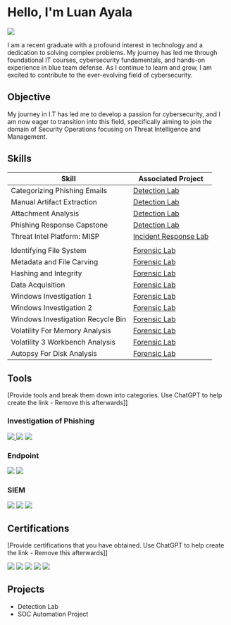 # Hello, I'm Luan Ayala
<a href="https://linkedin.com"><img src="https://img.shields.io/badge/-LinkedIn-0072b1?&style=for-the-badge&logo=linkedin&logoColor=white" /></a>


I am a recent graduate with a profound interest in technology and a dedication to solving complex problems. My journey has led me through foundational IT courses, cybersecurity fundamentals, and hands-on experience in blue team defense. As I continue to learn and grow, I am excited to contribute to the ever-evolving field of cybersecurity.

## Objective

My journey in I.T has led me to develop a passion for cybersecurity, and I am now eager to transition into this field, specifically aiming to join the domain of Security Operations focusing on Threat Intelligence and Management.

## Skills

| Skill                                         | Associated Project         |
|-----------------------------------------------|----------------------------|
| Categorizing Phishing Emails | <a href="https://drive.google.com/file/d/1G_rqRH-XkeiX6g_qh2I3Vu0MQG7BsDLs/view?usp=sharing">Detection Lab</a>|
| Manual Artifact Extraction | <a href="https://drive.google.com/file/d/1szb_95XFtZkIrvV9ygaShc-K1cbuS5yl/view?usp=sharing">Detection Lab</a>|
| Attachment Analysis| <a href="https://drive.google.com/file/d/1l3v-raFDd-ag8QL7NoTh5DTBmHjH_7Ad/view?usp=sharing">Detection Lab</a>|
| Phishing Response Capstone | <a href="https://drive.google.com/file/d/1Hcugnx-Deb7uVxTCPkOwsgoVgAcdz1fT/view?usp=sharing">Detection Lab</a>|
| Threat Intel Platform: MISP | <a href="https://drive.google.com/file/d/1Bu0xPgkTy1644uuLY1J2XgEgiBMSxhMk/view?usp=sharing">Incident Response Lab
</a>|
| Identifying File System | <a href="https://drive.google.com/file/d/1vDDYc17zmEj9bKoU_K0gmzsyBOMSj2R2/view?usp=sharing">Forensic Lab</a>|
| Metadata and File Carving | <a href="https://drive.google.com/file/d/1B34rF80ziP2ZqOwE88AheFOhp2jwYFWq/view?usp=sharing">Forensic Lab</a>|
| Hashing and Integrity | <a href="https://drive.google.com/file/d/1SLtn_47zT9iUweCGNXqNUX7PBdnM5dwv/view?usp=sharing">Forensic Lab</a>|
| Data Acquisition | <a href="https://drive.google.com/file/d/1fCJ_4v1XiHIuS_rpYshmMbzJrC--bpcH/view?usp=sharing">Forensic Lab</a>|
| Windows Investigation 1 | <a href="https://drive.google.com/file/d/1JMIUypuZ7-frFE8B7Taot-gL9v8Ds2Xz/view?usp=sharing">Forensic Lab</a>|
| Windows Investigation 2 | <a href="https://drive.google.com/file/d/12WDEV7F2yr5T8mSr3AoxlusbuoUTkgbS/view?usp=sharing">Forensic Lab</a>|
| Windows Investigation Recycle Bin | <a href="https://drive.google.com/file/d/1BCnnCqZKBW0ftJvsUNmhGOq22yxHVi1P/view?usp=sharing">Forensic Lab</a>|
| Volatility For Memory Analysis | <a href="https://drive.google.com/file/d/1wZUkzN3EiSRZr2OkBPfa9lsCmPPDUJHF/view?usp=sharing">Forensic Lab</a>|
| Volatility 3 Workbench Analysis | <a href="https://drive.google.com/file/d/1VOn4SBVnq6fOaeTTNPyn-iXxOHP4sGt3/view?usp=sharing">Forensic Lab</a>|
| Autopsy For Disk Analysis | <a href="https://drive.google.com/file/d/1KQW_6EdjCdVI-v0ppIRlXhm7G8-_PBou/view?usp=sharing">Forensic Lab</a>|


## Tools
[Provide tools and break them down into categories. Use ChatGPT to help create the link - Remove this afterwards]]

### Investigation of Phishing
<div>
    <a href="https://mxtoolbox.com">
        <img src="https://img.shields.io/badge/-MxTools-1679A7?&style=for-the-badge&logo=MxTools&logoColor=white" />
    </a>
    <img src="https://img.shields.io/badge/-Suricata-EF3B2D?&style=for-the-badge&logo=Suricata&logoColor=white" />
    <img src="https://img.shields.io/badge/-Zeek-777BB4?&style=for-the-badge&logo=Zeek&logoColor=white" />
</div>

### Endpoint
<div>
    <img src="https://img.shields.io/badge/-Microsoft_Defender_for_Endpoint-00A4EF?&style=for-the-badge&logo=Microsoft&logoColor=white" />
    <img src="https://img.shields.io/badge/-Velociraptor-4B275F?&style=for-the-badge&logo=Velociraptor&logoColor=white" />
</div>

### SIEM
<div>
    <img src="https://img.shields.io/badge/-Microsoft_Sentinel-0078D4?&style=for-the-badge&logo=Microsoft&logoColor=white" />
    <img src="https://img.shields.io/badge/-Splunk-000000?&style=for-the-badge&logo=Splunk&logoColor=white" />
    <img src="https://img.shields.io/badge/-Elastic-005571?&style=for-the-badge&logo=Elastic&logoColor=white" />
</div>

## Certifications
[Provide certifications that you have obtained. Use ChatGPT to help create the link - Remove this afterwards]]
<div>
<img src="https://img.shields.io/badge/-Security%2B-FF0000?&style=for-the-badge&logo=CompTIA&logoColor=white" />
<img src="https://img.shields.io/badge/-Network%2B-007ACC?&style=for-the-badge&logo=CompTIA&logoColor=white" />
<img src="https://img.shields.io/badge/-A%2B-4D4D4D?&style=for-the-badge&logo=CompTIA&logoColor=white" />
<img src="https://img.shields.io/badge/-CDSA-006400?&style=for-the-badge&logoColor=white" />
<img src="https://img.shields.io/badge/-CCD-000080?&style=for-the-badge&logoColor=white" />
</div>

## Projects
- Detection Lab
- SOC Automation Project
